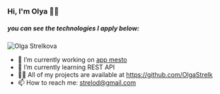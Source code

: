 ### Hi, I'm Olya 👋🕍
##### you can see the technologies I apply below:
![Olga Strelkova](https://user-images.githubusercontent.com/86570826/165323313-fc92ca68-386d-4171-afc2-ed715b155de9.jpg)


- 🔭 I’m currently working on [app mesto](https://github.com/OlgaStrelk/mesto)
- 🌱 I’m currently learning REST API
- 👨‍💻 All of my projects are available at https://github.com/OlgaStrelk
- 📫 How to reach me: strelod@gmail.com
